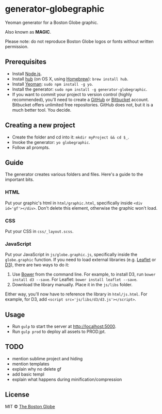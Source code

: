 # generator-globegraphic

Yeoman generator for a Boston Globe graphic.

Also known as **MAGIC**.

Please note: do not reproduce Boston Globe logos or fonts without written permission.

## Prerequisites

- Install [Node.js](http://nodejs.org/).
- Install [hub](https://github.com/github/hub) (on OS X, using [Homebrew](http://brew.sh)): `brew install hub`.
- Install [Yeoman](http://yeoman.io/): `sudo npm install -g yo`.
- Install the generator: `sudo npm install -g generator-globegraphic`.
- If you want to commit your project to version control (highly recommended), you'll need to create a [GitHub](http://github.com) or [Bitbucket](http://bitbucket.org) account. Bitbucket offers unlimited free repositories. GitHub does not, but it is a much better tool. You decide.

## Creating a new project
- Create the folder and cd into it: `mkdir myProject && cd $_`.
- Invoke the generator: `yo globegraphic`.
- Follow all prompts.

## Guide

The generator creates various folders and files. Here's a guide to the important bits.

### HTML

Put your graphic's html in `html/graphic.html`, specifically inside `<div id='gf'></div>`. Don't delete this element, otherwise the graphic won't load.

### CSS

Put your CSS in `css/_layout.scss`.

### JavaScript

Put your JavaScript in `js/globe.graphic.js`, specifically inside the `globe.graphic` function. If you need to load external libraries (e.g. [Leaflet](http://leafletjs.com/) or [D3](http://d3js.org/)), there are two ways to do it:

1. Use [Bower](http://bower.io/) from the command line. For example, to install D3, run `bower install d3 --save`. For Leaflet: `bower install leaflet --save`.
2. Download the library manually. Place it in the `js/libs` folder.

Either way, you'll now have to reference the library in `html/js.html`. For example, for D3, add `<script src='js/libs/d3/d3.js'></script>`.

## Usage
- Run `gulp` to start the server at [http://localhost:5000](http://localhost:5000).
- Run `gulp prod` to deploy all assets to PROD.jpt.

## TODO

- mention sublime project and hiding
- mention templates
- explain why no delete gf
- add basic templ
- explain what happens during minification/compression 

## License

MIT © [The Boston Globe](http://github.com/BostonGlobe)